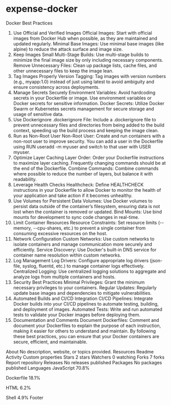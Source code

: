 # expense-docker

Docker Best Practices
1. Use Official and Verified Images
Official Images: Start with official images from Docker Hub when possible, as they are maintained and updated regularly.
Minimal Base Images: Use minimal base images (like alpine) to reduce the attack surface and image size.
2. Keep Images Small
Multi-Stage Builds: Use multi-stage builds to minimize the final image size by only including necessary components.
Remove Unnecessary Files: Clean up package lists, cache files, and other unnecessary files to keep the image lean.
3. Tag Images Properly
Version Tagging: Tag images with version numbers (e.g., myapp:1.0) instead of just using latest to avoid ambiguity and ensure consistency across deployments.
4. Manage Secrets Securely
Environment Variables: Avoid hardcoding secrets in your Dockerfile or image. Use environment variables or Docker secrets for sensitive information.
Docker Secrets: Utilize Docker Swarm or Kubernetes secrets management for secure storage and usage of sensitive data.
5. Use Dockerignore
.dockerignore File: Include a .dockerignore file to prevent unnecessary files and directories from being added to the build context, speeding up the build process and keeping the image clean.
6. Run as Non-Root User
Non-Root User: Create and run containers with a non-root user to improve security. You can add a user in the Dockerfile using RUN useradd -m myuser and switch to that user with USER myuser.
7. Optimize Layer Caching
Layer Order: Order your Dockerfile instructions to maximize layer caching. Frequently changing commands should be at the end of the Dockerfile.
Combine Commands: Combine commands where possible to reduce the number of layers, but balance it with readability.
8. Leverage Health Checks
Healthcheck: Define HEALTHCHECK instructions in your Dockerfile to allow Docker to monitor the health of your application and take action if it becomes unhealthy.
9. Use Volumes for Persistent Data
Volumes: Use Docker volumes to persist data outside of the container’s filesystem, ensuring data is not lost when the container is removed or updated.
Bind Mounts: Use bind mounts for development to sync code changes in real-time.
10. Limit Container Resources
Resource Constraints: Set resource limits (--memory, --cpu-shares, etc.) to prevent a single container from consuming excessive resources on the host.
11. Network Configuration
Custom Networks: Use custom networks to isolate containers and manage communication more securely and efficiently.
Service Discovery: Use Docker's built-in DNS service for container name resolution within custom networks.
12. Log Management
Log Drivers: Configure appropriate log drivers (json-file, syslog, fluentd, etc.) to manage container logs effectively.
Centralized Logging: Use centralized logging solutions to aggregate and analyze logs from multiple containers and hosts.
13. Security Best Practices
Minimal Privileges: Grant the minimum necessary privileges to your containers.
Regular Updates: Regularly update base images and dependencies to mitigate vulnerabilities.
14. Automated Builds and CI/CD Integration
CI/CD Pipelines: Integrate Docker builds into your CI/CD pipelines to automate testing, building, and deployment of images.
Automated Tests: Write and run automated tests to validate your Docker images before deploying them.
15. Documentation and Comments
Document Dockerfiles: Comment and document your Dockerfiles to explain the purpose of each instruction, making it easier for others to understand and maintain.
By following these best practices, you can ensure that your Docker containers are secure, efficient, and maintainable.

About
No description, website, or topics provided.
Resources
 Readme
 Activity
 Custom properties
Stars
 2 stars
Watchers
 0 watching
Forks
 7 forks
Report repository
Releases
No releases published
Packages
No packages published
Languages
JavaScript
70.8%
 
Dockerfile
18.1%
 
HTML
6.2%
 
Shell
4.9%
Footer
